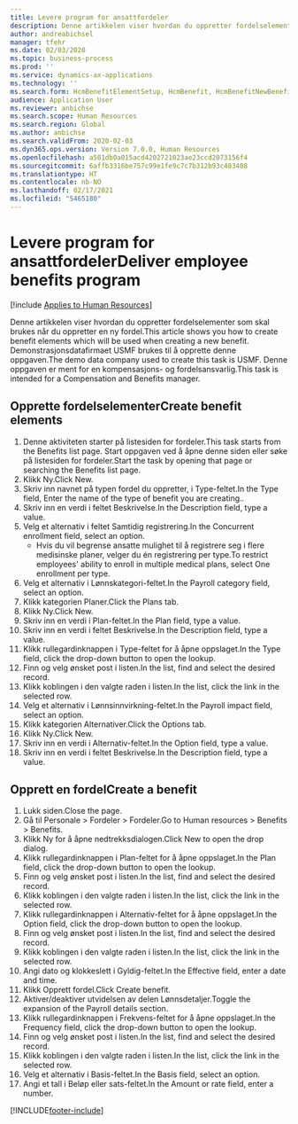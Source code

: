 ```yaml
---
title: Levere program for ansattfordeler
description: Denne artikkelen viser hvordan du oppretter fordelselementer som skal brukes når du oppretter en ny fordel.
author: andreabichsel
manager: tfehr
ms.date: 02/03/2020
ms.topic: business-process
ms.prod: ''
ms.service: dynamics-ax-applications
ms.technology: ''
ms.search.form: HcmBenefitElementSetup, HcmBenefit, HcmBenefitNewBenefit, HcmBenefitPlanLookup, BenefitWorkspace, HcmBenefitSummaryPart
audience: Application User
ms.reviewer: anbichse
ms.search.scope: Human Resources
ms.search.region: Global
ms.author: anbichse
ms.search.validFrom: 2020-02-03
ms.dyn365.ops.version: Version 7.0.0, Human Resources
ms.openlocfilehash: a581db0a015acd4202721023ae23ccd2073156f4
ms.sourcegitcommit: 6affb3316be757c99e1fe9c7c7b312b93c483408
ms.translationtype: HT
ms.contentlocale: nb-NO
ms.lasthandoff: 02/17/2021
ms.locfileid: "5465180"
---
```

# <a name="deliver-employee-benefits-program"></a><span data-ttu-id="c17cf-103">Levere program for ansattfordeler</span><span class="sxs-lookup"><span data-stu-id="c17cf-103">Deliver employee benefits program</span></span>

[!include [Applies to Human Resources](../includes/applies-to-hr.md)]

<span data-ttu-id="c17cf-104">Denne artikkelen viser hvordan du oppretter fordelselementer som skal brukes når du oppretter en ny fordel.</span><span class="sxs-lookup"><span data-stu-id="c17cf-104">This article shows you how to create benefit elements which will be used when creating a new benefit.</span></span> <span data-ttu-id="c17cf-105">Demonstrasjonsdatafirmaet USMF brukes til å opprette denne oppgaven.</span><span class="sxs-lookup"><span data-stu-id="c17cf-105">The demo data company used to create this task is USMF.</span></span> <span data-ttu-id="c17cf-106">Denne oppgaven er ment for en kompensasjons- og fordelsansvarlig.</span><span class="sxs-lookup"><span data-stu-id="c17cf-106">This task is intended for a Compensation and Benefits manager.</span></span>


## <a name="create-benefit-elements"></a><span data-ttu-id="c17cf-107">Opprette fordelselementer</span><span class="sxs-lookup"><span data-stu-id="c17cf-107">Create benefit elements</span></span>
1. <span data-ttu-id="c17cf-108">Denne aktiviteten starter på listesiden for fordeler.</span><span class="sxs-lookup"><span data-stu-id="c17cf-108">This task starts from the Benefits list page.</span></span> <span data-ttu-id="c17cf-109">Start oppgaven ved å åpne denne siden eller søke på listesiden for fordeler.</span><span class="sxs-lookup"><span data-stu-id="c17cf-109">Start the task by opening that page or searching the Benefits list page.</span></span>
2. <span data-ttu-id="c17cf-110">Klikk Ny.</span><span class="sxs-lookup"><span data-stu-id="c17cf-110">Click New.</span></span>
3. <span data-ttu-id="c17cf-111">Skriv inn navnet på typen fordel du oppretter, i Type-feltet.</span><span class="sxs-lookup"><span data-stu-id="c17cf-111">In the Type field, Enter the name of the type of benefit you are creating..</span></span>
4. <span data-ttu-id="c17cf-112">Skriv inn en verdi i feltet Beskrivelse.</span><span class="sxs-lookup"><span data-stu-id="c17cf-112">In the Description field, type a value.</span></span>
5. <span data-ttu-id="c17cf-113">Velg et alternativ i feltet Samtidig registrering.</span><span class="sxs-lookup"><span data-stu-id="c17cf-113">In the Concurrent enrollment field, select an option.</span></span>
    * <span data-ttu-id="c17cf-114">Hvis du vil begrense ansatte mulighet til å registrere seg i flere medisinske planer, velger du én registrering per type.</span><span class="sxs-lookup"><span data-stu-id="c17cf-114">To restrict employees' ability to enroll in multiple medical plans, select One enrollment per type.</span></span>  
6. <span data-ttu-id="c17cf-115">Velg et alternativ i Lønnskategori-feltet.</span><span class="sxs-lookup"><span data-stu-id="c17cf-115">In the Payroll category field, select an option.</span></span>
7. <span data-ttu-id="c17cf-116">Klikk kategorien Planer.</span><span class="sxs-lookup"><span data-stu-id="c17cf-116">Click the Plans tab.</span></span>
8. <span data-ttu-id="c17cf-117">Klikk Ny.</span><span class="sxs-lookup"><span data-stu-id="c17cf-117">Click New.</span></span>
9. <span data-ttu-id="c17cf-118">Skriv inn en verdi i Plan-feltet.</span><span class="sxs-lookup"><span data-stu-id="c17cf-118">In the Plan field, type a value.</span></span>
10. <span data-ttu-id="c17cf-119">Skriv inn en verdi i feltet Beskrivelse.</span><span class="sxs-lookup"><span data-stu-id="c17cf-119">In the Description field, type a value.</span></span>
11. <span data-ttu-id="c17cf-120">Klikk rullegardinknappen i Type-feltet for å åpne oppslaget.</span><span class="sxs-lookup"><span data-stu-id="c17cf-120">In the Type field, click the drop-down button to open the lookup.</span></span>
12. <span data-ttu-id="c17cf-121">Finn og velg ønsket post i listen.</span><span class="sxs-lookup"><span data-stu-id="c17cf-121">In the list, find and select the desired record.</span></span>
13. <span data-ttu-id="c17cf-122">Klikk koblingen i den valgte raden i listen.</span><span class="sxs-lookup"><span data-stu-id="c17cf-122">In the list, click the link in the selected row.</span></span>
14. <span data-ttu-id="c17cf-123">Velg et alternativ i Lønnsinnvirkning-feltet.</span><span class="sxs-lookup"><span data-stu-id="c17cf-123">In the Payroll impact field, select an option.</span></span>
15. <span data-ttu-id="c17cf-124">Klikk kategorien Alternativer.</span><span class="sxs-lookup"><span data-stu-id="c17cf-124">Click the Options tab.</span></span>
16. <span data-ttu-id="c17cf-125">Klikk Ny.</span><span class="sxs-lookup"><span data-stu-id="c17cf-125">Click New.</span></span>
17. <span data-ttu-id="c17cf-126">Skriv inn en verdi i Alternativ-feltet.</span><span class="sxs-lookup"><span data-stu-id="c17cf-126">In the Option field, type a value.</span></span>
18. <span data-ttu-id="c17cf-127">Skriv inn en verdi i feltet Beskrivelse.</span><span class="sxs-lookup"><span data-stu-id="c17cf-127">In the Description field, type a value.</span></span>

## <a name="create-a-benefit"></a><span data-ttu-id="c17cf-128">Opprett en fordel</span><span class="sxs-lookup"><span data-stu-id="c17cf-128">Create a benefit</span></span>
1. <span data-ttu-id="c17cf-129">Lukk siden.</span><span class="sxs-lookup"><span data-stu-id="c17cf-129">Close the page.</span></span>
2. <span data-ttu-id="c17cf-130">Gå til Personale > Fordeler > Fordeler.</span><span class="sxs-lookup"><span data-stu-id="c17cf-130">Go to Human resources > Benefits > Benefits.</span></span>
3. <span data-ttu-id="c17cf-131">Klikk Ny for å åpne nedtrekksdialogen.</span><span class="sxs-lookup"><span data-stu-id="c17cf-131">Click New to open the drop dialog.</span></span>
4. <span data-ttu-id="c17cf-132">Klikk rullegardinknappen i Plan-feltet for å åpne oppslaget.</span><span class="sxs-lookup"><span data-stu-id="c17cf-132">In the Plan field, click the drop-down button to open the lookup.</span></span>
5. <span data-ttu-id="c17cf-133">Finn og velg ønsket post i listen.</span><span class="sxs-lookup"><span data-stu-id="c17cf-133">In the list, find and select the desired record.</span></span>
6. <span data-ttu-id="c17cf-134">Klikk koblingen i den valgte raden i listen.</span><span class="sxs-lookup"><span data-stu-id="c17cf-134">In the list, click the link in the selected row.</span></span>
7. <span data-ttu-id="c17cf-135">Klikk rullegardinknappen i Alternativ-feltet for å åpne oppslaget.</span><span class="sxs-lookup"><span data-stu-id="c17cf-135">In the Option field, click the drop-down button to open the lookup.</span></span>
8. <span data-ttu-id="c17cf-136">Finn og velg ønsket post i listen.</span><span class="sxs-lookup"><span data-stu-id="c17cf-136">In the list, find and select the desired record.</span></span>
9. <span data-ttu-id="c17cf-137">Klikk koblingen i den valgte raden i listen.</span><span class="sxs-lookup"><span data-stu-id="c17cf-137">In the list, click the link in the selected row.</span></span>
10. <span data-ttu-id="c17cf-138">Angi dato og klokkeslett i Gyldig-feltet.</span><span class="sxs-lookup"><span data-stu-id="c17cf-138">In the Effective field, enter a date and time.</span></span>
11. <span data-ttu-id="c17cf-139">Klikk Opprett fordel.</span><span class="sxs-lookup"><span data-stu-id="c17cf-139">Click Create benefit.</span></span>
12. <span data-ttu-id="c17cf-140">Aktiver/deaktiver utvidelsen av delen Lønnsdetaljer.</span><span class="sxs-lookup"><span data-stu-id="c17cf-140">Toggle the expansion of the Payroll details section.</span></span>
13. <span data-ttu-id="c17cf-141">Klikk rullegardinknappen i Frekvens-feltet for å åpne oppslaget.</span><span class="sxs-lookup"><span data-stu-id="c17cf-141">In the Frequency field, click the drop-down button to open the lookup.</span></span>
14. <span data-ttu-id="c17cf-142">Finn og velg ønsket post i listen.</span><span class="sxs-lookup"><span data-stu-id="c17cf-142">In the list, find and select the desired record.</span></span>
15. <span data-ttu-id="c17cf-143">Klikk koblingen i den valgte raden i listen.</span><span class="sxs-lookup"><span data-stu-id="c17cf-143">In the list, click the link in the selected row.</span></span>
16. <span data-ttu-id="c17cf-144">Velg et alternativ i Basis-feltet.</span><span class="sxs-lookup"><span data-stu-id="c17cf-144">In the Basis field, select an option.</span></span>
17. <span data-ttu-id="c17cf-145">Angi et tall i Beløp eller sats-feltet.</span><span class="sxs-lookup"><span data-stu-id="c17cf-145">In the Amount or rate field, enter a number.</span></span>



[!INCLUDE[footer-include](../includes/footer-banner.md)]